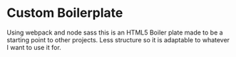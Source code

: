 

# Custom Boilerplate
  Using webpack and node sass this is an HTML5 Boiler plate made to be a starting point to other projects. Less structure so it is adaptable to whatever I want to use it for.
